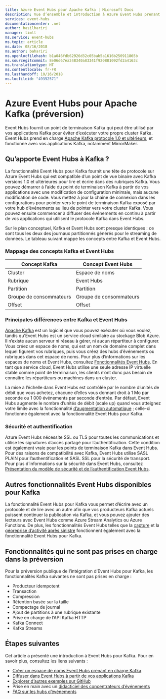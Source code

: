 ```yaml
---
title: Azure Event Hubs pour Apache Kafka | Microsoft Docs
description: Vue d’ensemble et introduction à Azure Event Hubs prenant en charge Kafka
services: event-hubs
documentationcenter: .net
author: basilhariri
manager: timlt
ms.service: event-hubs
ms.topic: article
ms.date: 08/16/2018
ms.author: bahariri
ms.openlocfilehash: b1a046fdb62926d32c05bab5a1616b250911865b
ms.sourcegitcommit: 8e06d67ea248340a83341f920881092fd2a4163c
ms.translationtype: HT
ms.contentlocale: fr-FR
ms.lasthandoff: 10/16/2018
ms.locfileid: "49352571"
---
```

# <a name="azure-event-hubs-for-apache-kafka-preview"></a>Azure Event Hubs pour Apache Kafka (préversion)

Event Hubs fournit un point de terminaison Kafka qui peut être utilisé par vos applications Kafka pour éviter d’exécuter votre propre cluster Kafka. Event Hubs prend en charge [Apache Kafka protocole 1.0 et ultérieurs](https://kafka.apache.org/documentation/), et fonctionne avec vos applications Kafka, notamment MirrorMaker. 

## <a name="what-does-event-hubs-for-kafka-provide"></a>Qu’apporte Event Hubs à Kafka ?

La fonctionnalité Event Hubs pour Kafka fournit une tête de protocole sur Azure Event Hubs qui est compatible d’un point de vue binaire avec Kafka versions 1.0 et ultérieures pour lire et écrire dans des rubriques Kafka. Vous pouvez démarrer à l’aide du point de terminaison Kafka à partir de vos applications avec une modification de configuration minimale, mais aucune modification de code. Vous mettez à jour la chaîne de connexion dans les configurations pour pointer vers le point de terminaison Kafka exposé par votre hub d’événements au lieu de pointer vers votre cluster Kafka. Vous pouvez ensuite commencer à diffuser des événements en continu à partir de vos applications qui utilisent le protocole Kafka dans Event Hubs. 

Sur le plan conceptuel, Kafka et Event Hubs sont presque identiques : ce sont tous les deux des journaux partitionnés générés pour le streaming de données. Le tableau suivant mappe les concepts entre Kafka et Event Hubs.

### <a name="kafka-and-event-hub-conceptual-mapping"></a>Mappage des concepts Kafka et Event Hubs

| Concept Kafka | Concept Event Hubs|
| --- | --- |
| Cluster | Espace de noms |
| Rubrique | Event Hubs |
| Partition | Partition|
| Groupe de consommateurs | Groupe de consommateurs |
| Offset | Offset|

### <a name="key-differences-between-kafka-and-event-hubs"></a>Principales différences entre Kafka et Event Hubs

[Apache Kafka](https://kafka.apache.org/) est un logiciel que vous pouvez exécuter où vous voulez, tandis qu’Event Hubs est un service cloud similaire au stockage Blob Azure. Il n’existe aucun serveur ni réseau à gérer, ni aucun répartiteur à configurer. Vous créez un espace de noms, qui est un nom de domaine complet dans lequel figurent vos rubriques, puis vous créez des hubs d’événements ou rubriques dans cet espace de noms. Pour plus d’informations sur les espaces de noms et Event Hubs, consultez [Fonctionnalités Event Hubs](event-hubs-features.md#namespace). En tant que service cloud, Event Hubs utilise une seule adresse IP virtuelle stable comme point de terminaison, les clients n’ont donc pas besoin de connaître les répartiteurs ou machines dans un cluster. 

La mise à l’échelle dans Event Hubs est contrôlée par le nombre d’unités de débit que vous achetez, chacune d’elles vous donnant droit à 1 Mo par seconde ou 1 000 événements par seconde d’entrée. Par défaut, Event Hubs augmente le nombre d’unités de débit (scale up) quand vous atteignez votre limite avec la fonctionnalité [d’augmentation automatique](event-hubs-auto-inflate.md) ; celle-ci fonctionne également avec la fonctionnalité Event Hubs pour Kafka. 

### <a name="security-and-authentication"></a>Sécurité et authentification

Azure Event Hubs nécessite SSL ou TLS pour toutes les communications et utilise les signatures d’accès partagé pour l’authentification. Cette condition est également vraie pour les points de terminaison Kafka dans Event Hubs. Pour des raisons de compatibilité avec Kafka, Event Hubs utilise SASL PLAIN pour l’authentification et SASL SSL pour la sécurité de transport. Pour plus d’informations sur la sécurité dans Event Hubs, consultez [Présentation du modèle de sécurité et de l’authentification Event Hubs](event-hubs-authentication-and-security-model-overview.md).

## <a name="other-event-hubs-features-available-for-kafka"></a>Autres fonctionnalités Event Hubs disponibles pour Kafka

La fonctionnalité Event Hubs pour Kafka vous permet d’écrire avec un protocole et de lire avec un autre afin que vos producteurs Kafka actuels puissent continuer la publication via Kafka, et vous pouvez ajouter des lecteurs avec Event Hubs comme Azure Stream Analytics ou Azure Functions. De plus, les fonctionnalités Event Hubs telles que la [capture](event-hubs-capture-overview.md) et la [géoreprise d’activité après sinistre](event-hubs-geo-dr.md) fonctionnent également avec la fonctionnalité Event Hubs pour Kafka.

## <a name="features-that-are-not-supported-in-the-preview"></a>Fonctionnalités qui ne sont pas prises en charge dans la préversion

Pour la préversion publique de l’intégration d’Event Hubs pour Kafka, les fonctionnalités Kafka suivantes ne sont pas prises en charge :

*   Producteur idempotent
*   Transaction
*   Compression
*   Rétention basée sur la taille
*   Compactage de journal
*   Ajout de partitions à une rubrique existante
*   Prise en charge de l’API Kafka HTTP
*   Kafka Connect
*   Kafka Streams

## <a name="next-steps"></a>Étapes suivantes

Cet article a présenté une introduction à Event Hubs pour Kafka. Pour en savoir plus, consultez les liens suivants :

* [Créer un espace de noms Event Hubs prenant en charge Kafka](event-hubs-create-kafka-enabled.md)
* [Diffuser dans Event Hubs à partir de vos applications Kafka](event-hubs-quickstart-kafka-enabled-event-hubs.md)
* [Explorer d’autres exemples sur GitHub](https://github.com/Azure/azure-event-hubs-for-kafka)
* Prise en main avec un [didacticiel des concentrateurs d’événements](event-hubs-dotnet-standard-getstarted-send.md)
* [FAQ sur les hubs d’événements](event-hubs-faq.md)

 
 

